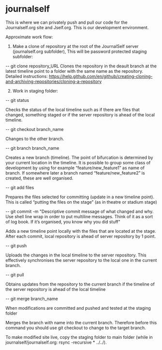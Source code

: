 # journalself

This is where we can privately push and pull our code for the Journalself.org site and Jself.org. This is our development environment.

Approximate work flow:

1. Make a clone of repository at the root of the JournalSelf server (journalself.org subfolder), This will be password protected staging subfolder:

-- git clone repository_URL
Clones the repository in the deault branch at the latest timeline point to a folder with the same name as the repository.
Detailed instructions: https://help.github.com/en/github/creating-cloning-and-archiving-repositories/cloning-a-repository

2. Work in staging folder:

-- git status

Checks the status of the local timeline such as if there are files that changed, something staged or if the server repository is ahead of the local timeline.

-- git checkout branch_name

Changes to the other branch.

-- git branch branch_name

Creates a new branch (timeline). The point of bifurcation is determined by your current location in the timeline. It is possible to group some class of development by using for example “feature/new_feature1” as name of branch. If somewhere later a branch named “feature/new_feature2” is created, these are well organised.

-- git add files
  
Prepares the files selected for committing (update in a new timeline point). This is called “putting the files on the stage” (as in theatre or stadium stage)
  
-- git commit -m "Descriptive commit message of what changed and why. Use shell line wrap in order to put multiline messages. Think of it as a sort of log book. If it’s organised, you know why you did stuff"

Adds a new timeline point locally with the files that are located at the stage. After each commit, local repository is ahead of server repository by 1 point.

-- git push

Uploads the changes in the local timeline to the server repository. This effectively synchronises the server repository to the local one in the current branch.

-- git pull

Obtains updates from the repository to the current branch if the timeline of the server repository is ahead of the local timeline

-- git merge branch_name

When modifications are committed and pushed and tested at the staging folder

Merges the branch with name <branch name> into the current branch. Therefore before this command you should use git checkout to change to the target branch.

To make modified site live, copy the staging folder to main folder (while in journalself/journalself.org: rsync -recursive * ../../).
